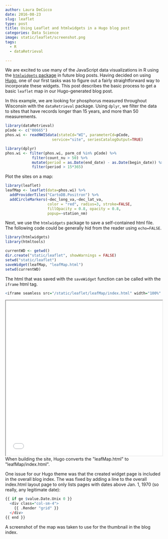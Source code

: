```yaml
---
author: Laura DeCicco
date: 2016-08-23
slug: leaflet
type: post
title: Using Leaflet and htmlwidgets in a Hugo blog post
categories: Data Science
image: static/leaflet/screenshot.png
tags: 
  - R
  - dataRetrieval
 
---
```

We are excited to use many of the JavaScript data visualizations in R using the [`htmlwidgets` package](http://www.htmlwidgets.org/) in future blog posts. Having decided on using [Hugo](https://gohugo.io/), one of our first tasks was to figure out a fairly straightforward way to incorporate these widgets. This post describes the basic process to get a basic `leaflet` map in our Hugo-generated blog post.

In this example, we are looking for phosphorus measured throughout Wisconsin with the `dataRetrieval` package. Using `dplyr`, we filter the data to sites that have records longer than 15 years, and more than 50 measurements.

``` r
library(dataRetrieval)
pCode <- c("00665")
phos.wi <- readNWISdata(stateCd="WI", parameterCd=pCode,
                     service="site", seriesCatalogOutput=TRUE)

library(dplyr)
phos.wi <- filter(phos.wi, parm_cd %in% pCode) %>%
            filter(count_nu > 50) %>%
            mutate(period = as.Date(end_date) - as.Date(begin_date)) %>%
            filter(period > 15*365)
```

Plot the sites on a map:

``` r
library(leaflet)
leafMap <- leaflet(data=phos.wi) %>% 
  addProviderTiles("CartoDB.Positron") %>%
  addCircleMarkers(~dec_long_va,~dec_lat_va,
                   color = "red", radius=3, stroke=FALSE,
                   fillOpacity = 0.8, opacity = 0.8,
                   popup=~station_nm)
```

Next, we use the `htmlwidgets` package to save a self-contained html file. The following code could be generally hid from the reader using `echo=FALSE`.

``` r
library(htmlwidgets)
library(htmltools)

currentWD <- getwd()
dir.create("static/leaflet", showWarnings = FALSE)
setwd("static/leaflet")
saveWidget(leafMap, "leafMap.html")
setwd(currentWD)
```

The html that was saved with the `saveWidget` function can be called with the `iframe` html tag.

``` r
<iframe seamless src="/static/leaflet/leafMap/index.html" width="100%" height="500"></iframe>
```

<iframe seamless src="/static/leaflet/leafMap/index.html" width="100%" height="500">
</iframe>
When building the site, Hugo converts the "leafMap.html" to "leafMap/index.html".

One issue for our Hugo theme was that the created widget page is included in the overall blog index. The was fixed by adding a line to the overall index.html layout page to only lists pages with dates above Jan. 1, 1970 (so really, any legitimate date):

``` r
{{ if ge $value.Date.Unix 0 }}
  <div class="col-sm-4">
    {{ .Render "grid" }}
  </div>
{{ end }}
```

A screenshot of the map was taken to use for the thumbnail in the blog index.

